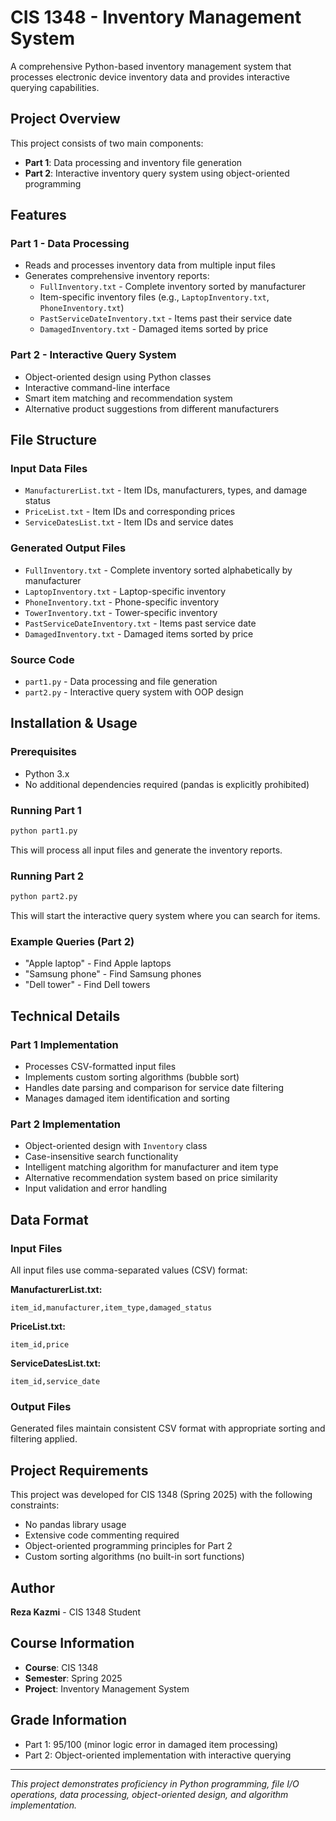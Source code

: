 # CIS 1348 - Inventory Management System

A comprehensive Python-based inventory management system that processes electronic device inventory data and provides interactive querying capabilities.

## Project Overview

This project consists of two main components:
- **Part 1**: Data processing and inventory file generation
- **Part 2**: Interactive inventory query system using object-oriented programming

## Features

### Part 1 - Data Processing
- Reads and processes inventory data from multiple input files
- Generates comprehensive inventory reports:
  - `FullInventory.txt` - Complete inventory sorted by manufacturer
  - Item-specific inventory files (e.g., `LaptopInventory.txt`, `PhoneInventory.txt`)
  - `PastServiceDateInventory.txt` - Items past their service date
  - `DamagedInventory.txt` - Damaged items sorted by price

### Part 2 - Interactive Query System
- Object-oriented design using Python classes
- Interactive command-line interface
- Smart item matching and recommendation system
- Alternative product suggestions from different manufacturers

## File Structure

### Input Data Files
- `ManufacturerList.txt` - Item IDs, manufacturers, types, and damage status
- `PriceList.txt` - Item IDs and corresponding prices
- `ServiceDatesList.txt` - Item IDs and service dates

### Generated Output Files
- `FullInventory.txt` - Complete inventory sorted alphabetically by manufacturer
- `LaptopInventory.txt` - Laptop-specific inventory
- `PhoneInventory.txt` - Phone-specific inventory
- `TowerInventory.txt` - Tower-specific inventory
- `PastServiceDateInventory.txt` - Items past service date
- `DamagedInventory.txt` - Damaged items sorted by price

### Source Code
- `part1.py` - Data processing and file generation
- `part2.py` - Interactive query system with OOP design

## Installation & Usage

### Prerequisites
- Python 3.x
- No additional dependencies required (pandas is explicitly prohibited)

### Running Part 1
```bash
python part1.py
```
This will process all input files and generate the inventory reports.

### Running Part 2
```bash
python part2.py
```
This will start the interactive query system where you can search for items.

### Example Queries (Part 2)
- "Apple laptop" - Find Apple laptops
- "Samsung phone" - Find Samsung phones
- "Dell tower" - Find Dell towers

## Technical Details

### Part 1 Implementation
- Processes CSV-formatted input files
- Implements custom sorting algorithms (bubble sort)
- Handles date parsing and comparison for service date filtering
- Manages damaged item identification and sorting

### Part 2 Implementation
- Object-oriented design with `Inventory` class
- Case-insensitive search functionality
- Intelligent matching algorithm for manufacturer and item type
- Alternative recommendation system based on price similarity
- Input validation and error handling

## Data Format

### Input Files
All input files use comma-separated values (CSV) format:

**ManufacturerList.txt:**
```
item_id,manufacturer,item_type,damaged_status
```

**PriceList.txt:**
```
item_id,price
```

**ServiceDatesList.txt:**
```
item_id,service_date
```

### Output Files
Generated files maintain consistent CSV format with appropriate sorting and filtering applied.

## Project Requirements

This project was developed for CIS 1348 (Spring 2025) with the following constraints:
- No pandas library usage
- Extensive code commenting required
- Object-oriented programming principles for Part 2
- Custom sorting algorithms (no built-in sort functions)

## Author

**Reza Kazmi** - CIS 1348 Student

## Course Information
- **Course**: CIS 1348
- **Semester**: Spring 2025
- **Project**: Inventory Management System

## Grade Information
- Part 1: 95/100 (minor logic error in damaged item processing)
- Part 2: Object-oriented implementation with interactive querying

---

*This project demonstrates proficiency in Python programming, file I/O operations, data processing, object-oriented design, and algorithm implementation.*
